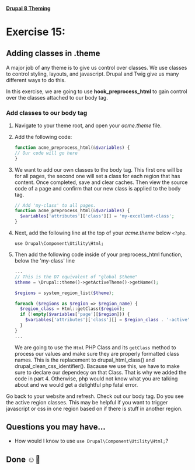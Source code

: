 #### [Drupal 8 Theming](README.md)

# Exercise 15: 

## Adding classes in .theme

A major job of any theme is to give us control over classes. We use classes to control styling, layouts, and javascript. Drupal and Twig give us many different ways to do this.

In this exercise, we are going to use **hook\_preprocess\_html** to gain control over the classes attached to our body tag.

### Add classes to our body tag

1. Navigate to your theme root, and open your _acme.theme_ file. 

2. Add the following code:

	```php
    function acme_preprocess_html(&$variables) {
    // Our code will go here
    }
	```

3. We want to add our own classes to the body tag. This first one will be for all pages, the second one will set a class for each region that has content. Once completed, save and clear caches. Then view the source code of a page and confirm that our new class is applied to the body tag.

	```php
    // Add 'my-class' to all pages.
    function acme_preprocess_html(&$variables) {
      $variables['attributes']['class'][] = 'my-excellent-class';
    }
	```

4. Next, add the following line at the top of your _acme.theme_ below `<?php`. 

	`use Drupal\Component\Utility\Html;`

5. Then add the following code inside of your preprocess_html function, below the 'my-class' line
	
	```php
	...	
	// This is the D7 equivalent of "global $theme"
	$theme = \Drupal::theme()->getActiveTheme()->getName();
	
	$regions = system_region_list($theme);
	
	foreach ($regions as $region => $region_name) {
	  $region_class = Html::getClass($region);
	  if (!empty($variables['page'][$region])) {
	    $variables['attributes']['class'][] = $region_class . '-active';
	  }
	}
	...
	```
	
	We are going to use the `Html` PHP Class and its `getClass` method to process our values and make sure they are properly formatted class names. This is the replacement to drupal\_html\_class() and drupal\_clean\_css_identifier(). Bacause we use this, we have to make sure to declare our dependecy on that Class. That is why we added the code in part 4. Otherwise, php would not know what you are talking about and we would get a delightful php fatal error.


Go back to your website and refresh. Check out our body tag. Do you see the active region classes. This may be helpful if you want to trigger javascript or css in one region based on if there is stuff in another region.

## Questions you may have...
+ How would I know to use `use Drupal\Component\Utility\Html;`?


## Done ☺